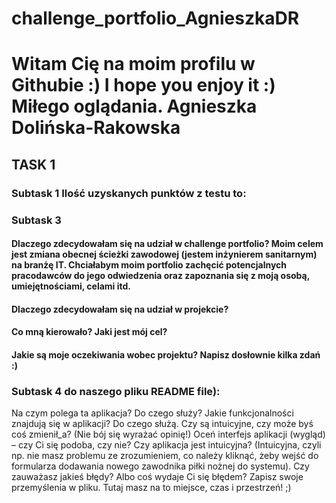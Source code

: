 # challenge_portfolio_AgnieszkaDR
# Witam Cię na moim profilu w Githubie :) I hope you enjoy it :) Miłego oglądania. Agnieszka Dolińska-Rakowska
## TASK 1
### Subtask 1    Ilość uzyskanych punktów z testu to:
### Subtask 3 
#### Dlaczego zdecydowałam się na udział w challenge portfolio? Moim celem jest zmiana obecnej ścieżki zawodowej (jestem inżynierem sanitarnym) na branżę IT. Chciałabym moim portfolio zachęcić potencjalnych pracodawców do jego odwiedzenia oraz zapoznania się z moją osobą, umiejętnościami, celami itd. 
#### Dlaczego zdecydowałam się na udział w projekcie? 
#### Co mną kierowało? Jaki jest mój cel? 
#### Jakie są moje oczekiwania wobec projektu? Napisz dosłownie kilka zdań :)
### Subtask 4 do naszego pliku README file):
Na czym polega ta aplikacja? Do czego służy?
Jakie funkcjonalności znajdują się w aplikacji? Do czego służą. Czy są intuicyjne, czy może byś coś zmienił_a? (Nie bój się wyrażać opinię!)
Oceń interfejs aplikacji (wygląd) – czy Ci się podoba, czy nie?
Czy aplikacja jest intuicyjna? (Intuicyjna, czyli np. nie masz problemu ze zrozumieniem, co należy kliknąć, żeby wejść do formularza dodawania nowego zawodnika piłki nożnej do systemu).
Czy zauważasz jakieś błędy? Albo coś wydaje Ci się błędem? Zapisz swoje przemyślenia w pliku. Tutaj masz na to miejsce, czas i przestrzeń! ;)
